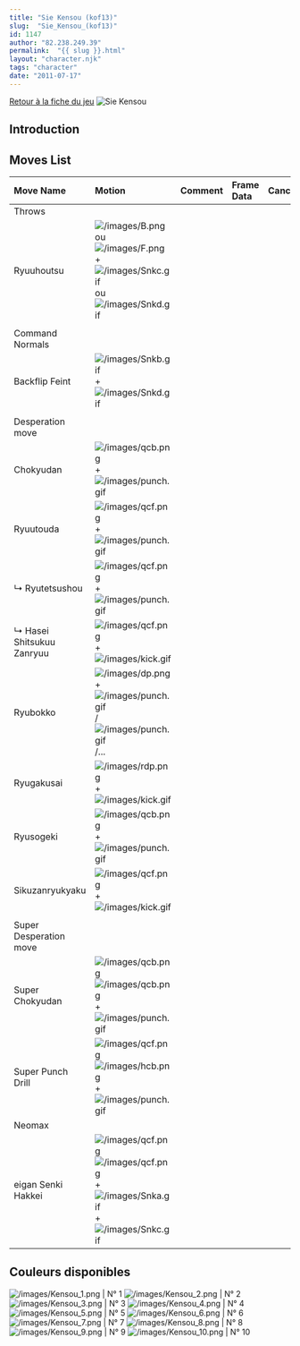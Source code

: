 ```yaml
---
title: "Sie Kensou (kof13)"
slug:  "Sie_Kensou_(kof13)"
id: 1147
author: "82.238.249.39"
permalink:  "{{ slug }}.html"
layout: "character.njk"
tags: "character"
date: "2011-07-17"
---
```


[Retour à la fiche du
jeu](http://basgrospoing.fr/wiki/index.php?title=The_King_of_Fighters_XIII)
![Sie Kensou](/images/Kensoukof13.gif "Sie Kensou")

## Introduction

## Moves List

| Move Name                 | Motion                                                                                                                                                           | Comment | Frame Data | Cancelable | Damage LOW/HIGH/EX |
|:--------------------------|:-----------------------------------------------------------------------------------------------------------------------------------------------------------------|:--------|:-----------|:-----------|:-------------------|
| Throws                    |                                                                                                                                                                  |         |            |            |                    |
| Ryuuhoutsu                | ![](/images/B.png "/images/B.png") ou ![](/images/F.png "/images/F.png") + ![](/images/Snkc.gif "/images/Snkc.gif") ou ![](/images/Snkd.gif "/images/Snkd.gif")  |         |            |            | 100                |
|                           |                                                                                                                                                                  |         |            |            |                    |
| Command Normals           |                                                                                                                                                                  |         |            |            |                    |
| Backflip Feint            | ![](/images/Snkb.gif "/images/Snkb.gif") + ![](/images/Snkd.gif "/images/Snkd.gif")                                                                              |         |            |            | 0                  |
|                           |                                                                                                                                                                  |         |            |            |                    |
| Desperation move          |                                                                                                                                                                  |         |            |            |                    |
| Chokyudan                 | ![](/images/qcb.png "/images/qcb.png") + ![](/images/punch.gif "/images/punch.gif")                                                                              |         |            |            |                    |
| Ryuutouda                 | ![](/images/qcf.png "/images/qcf.png") + ![](/images/punch.gif "/images/punch.gif")                                                                              |         |            |            |                    |
| ↳ Ryutetsushou            | ![](/images/qcf.png "/images/qcf.png") + ![](/images/punch.gif "/images/punch.gif")                                                                              |         |            |            |                    |
| ↳ Hasei Shitsukuu Zanryuu | ![](/images/qcf.png "/images/qcf.png")+![](/images/kick.gif "/images/kick.gif")                                                                                  |         |            |            |                    |
| Ryubokko                  | ![](/images/dp.png "/images/dp.png")+![](/images/punch.gif "/images/punch.gif")/![](/images/punch.gif "/images/punch.gif")/...                                   |         |            |            |                    |
| Ryugakusai                | ![](/images/rdp.png "/images/rdp.png")+![](/images/kick.gif "/images/kick.gif")                                                                                  |         |            |            |                    |
| Ryusogeki                 | ![](/images/qcb.png "/images/qcb.png")+![](/images/punch.gif "/images/punch.gif")                                                                                |         |            |            |                    |
| Sikuzanryukyaku           | ![](/images/qcf.png "/images/qcf.png")+![](/images/kick.gif "/images/kick.gif")                                                                                  |         |            |            |                    |
|                           |                                                                                                                                                                  |         |            |            |                    |
| Super Desperation move    |                                                                                                                                                                  |         |            |            |                    |
| Super Chokyudan           | ![](/images/qcb.png "/images/qcb.png")![](/images/qcb.png "/images/qcb.png")+![](/images/punch.gif "/images/punch.gif")                                          |         |            |            |                    |
| Super Punch Drill         | ![](/images/qcf.png "/images/qcf.png")![](/images/hcb.png "/images/hcb.png")+![](/images/punch.gif "/images/punch.gif")                                          |         |            |            |                    |
| Neomax                    |                                                                                                                                                                  |         |            |            |                    |
| eigan Senki Hakkei        | ![](/images/qcf.png "/images/qcf.png")![](/images/qcf.png "/images/qcf.png") + ![](/images/Snka.gif "/images/Snka.gif")+![](/images/Snkc.gif "/images/Snkc.gif") |         |            |            |                    |

## Couleurs disponibles

![](/images/Kensou_1.png "/images/Kensou_1.png") \| N° 1
![](/images/Kensou_2.png "/images/Kensou_2.png") \| N° 2
![](/images/Kensou_3.png "/images/Kensou_3.png") \| N° 3
![](/images/Kensou_4.png "/images/Kensou_4.png") \| N° 4
![](/images/Kensou_5.png "/images/Kensou_5.png") \| N° 5
![](/images/Kensou_6.png "/images/Kensou_6.png") \| N° 6
![](/images/Kensou_7.png "/images/Kensou_7.png") \| N° 7
![](/images/Kensou_8.png "/images/Kensou_8.png") \| N° 8
![](/images/Kensou_9.png "/images/Kensou_9.png") \| N° 9
![](/images/Kensou_10.png "/images/Kensou_10.png") \| N° 10

